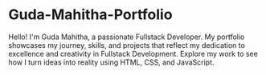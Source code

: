 # Guda-Mahitha-Portfolio
Hello! I'm Guda Mahitha, a passionate Fullstack Developer. My portfolio showcases my journey, skills, and projects that reflect my dedication to excellence and creativity in Fullstack Development. Explore my work to see how I turn ideas into reality using HTML, CSS, and JavaScript.
